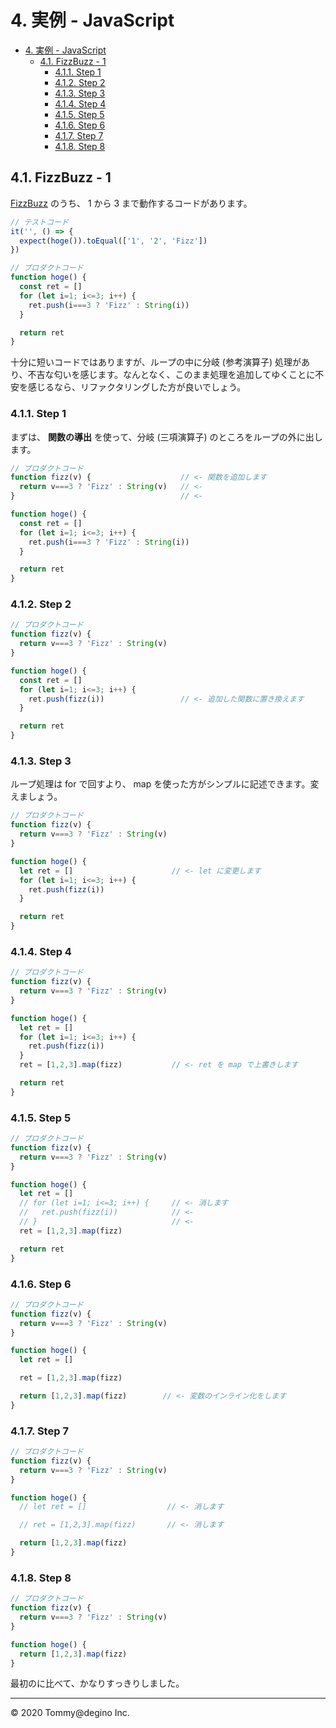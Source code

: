# 4. 実例 - JavaScript

<!-- TOC -->

- [4. 実例 - JavaScript](#4-実例---javascript)
  - [4.1. FizzBuzz - 1](#41-fizzbuzz---1)
    - [4.1.1. Step 1](#411-step-1)
    - [4.1.2. Step 2](#412-step-2)
    - [4.1.3. Step 3](#413-step-3)
    - [4.1.4. Step 4](#414-step-4)
    - [4.1.5. Step 5](#415-step-5)
    - [4.1.6. Step 6](#416-step-6)
    - [4.1.7. Step 7](#417-step-7)
    - [4.1.8. Step 8](#418-step-8)

<!-- /TOC -->

## 4.1. FizzBuzz - 1

[FizzBuzz](https://ja.wikipedia.org/wiki/Fizz_Buzz) のうち、 1 から 3 まで動作するコードがあります。

```js
// テストコード
it('', () => {
  expect(hoge()).toEqual(['1', '2', 'Fizz'])
})

// プロダクトコード
function hoge() {
  const ret = []
  for (let i=1; i<=3; i++) {
    ret.push(i===3 ? 'Fizz' : String(i))
  }

  return ret
}
```

十分に短いコードではありますが、ループの中に分岐 (参考演算子) 処理があり、不吉な匂いを感じます。なんとなく、このまま処理を追加してゆくことに不安を感じるなら、リファクタリングした方が良いでしょう。

### 4.1.1. Step 1

まずは、 **関数の導出** を使って、分岐 (三項演算子) のところをループの外に出します。

```js
// プロダクトコード
function fizz(v) {                    // <- 関数を追加します
  return v===3 ? 'Fizz' : String(v)   // <-
}                                     // <-

function hoge() {
  const ret = []
  for (let i=1; i<=3; i++) {
    ret.push(i===3 ? 'Fizz' : String(i))
  }

  return ret
}
```

### 4.1.2. Step 2

```js
// プロダクトコード
function fizz(v) {
  return v===3 ? 'Fizz' : String(v)
}

function hoge() {
  const ret = []
  for (let i=1; i<=3; i++) {
    ret.push(fizz(i))                 // <- 追加した関数に置き換えます
  }

  return ret
}
```

### 4.1.3. Step 3

ループ処理は for で回すより、 map を使った方がシンプルに記述できます。変えましょう。

```js
// プロダクトコード
function fizz(v) {
  return v===3 ? 'Fizz' : String(v)
}

function hoge() {
  let ret = []                      // <- let に変更します
  for (let i=1; i<=3; i++) {
    ret.push(fizz(i))
  }

  return ret
}
```

### 4.1.4. Step 4

```js
// プロダクトコード
function fizz(v) {
  return v===3 ? 'Fizz' : String(v)
}

function hoge() {
  let ret = []
  for (let i=1; i<=3; i++) {
    ret.push(fizz(i))
  }
  ret = [1,2,3].map(fizz)           // <- ret を map で上書きします

  return ret
}
```

### 4.1.5. Step 5

```js
// プロダクトコード
function fizz(v) {
  return v===3 ? 'Fizz' : String(v)
}

function hoge() {
  let ret = []
  // for (let i=1; i<=3; i++) {     // <- 消します
  //   ret.push(fizz(i))            // <-
  // }                              // <-
  ret = [1,2,3].map(fizz)

  return ret
}
```

### 4.1.6. Step 6

```js
// プロダクトコード
function fizz(v) {
  return v===3 ? 'Fizz' : String(v)
}

function hoge() {
  let ret = []

  ret = [1,2,3].map(fizz)

  return [1,2,3].map(fizz)        // <- 変数のインライン化をします
}
```

### 4.1.7. Step 7

```js
// プロダクトコード
function fizz(v) {
  return v===3 ? 'Fizz' : String(v)
}

function hoge() {
  // let ret = []                  // <- 消します

  // ret = [1,2,3].map(fizz)       // <- 消します

  return [1,2,3].map(fizz)
}
```

### 4.1.8. Step 8

```js
// プロダクトコード
function fizz(v) {
  return v===3 ? 'Fizz' : String(v)
}

function hoge() {
  return [1,2,3].map(fizz)
}
```

最初のに比べて、かなりすっきりしました。

---

&copy; 2020 Tommy@degino Inc.
